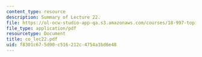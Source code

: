 ```yaml
---
content_type: resource
description: Summary of Lecture 22.
file: https://ol-ocw-studio-app-qa.s3.amazonaws.com/courses/18-997-topics-in-combinatorial-optimization-spring-2004/f8301c675d90c516212c4754a1bd6e48_co_lec22.pdf
file_type: application/pdf
resourcetype: Document
title: co_lec22.pdf
uid: f8301c67-5d90-c516-212c-4754a1bd6e48
---
```

